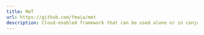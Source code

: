 ```yaml
---
title: MeT
url: https://github.com/fmaia/met
description: Cloud-enabled framework that can be used alone or in conjunction with OpenStack for the automatic and heterogeneous reconfiguration of HBase.
---
```

